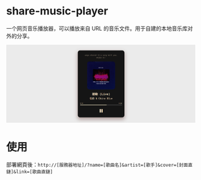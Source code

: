 # share-music-player
一个网页音乐播放器，可以播放来自 URL 的音乐文件。用于自建的本地音乐库对外的分享。

![Screenshot](https://raw.githubusercontent.com/ChiesiMario/share-music-player/main/Screenshot.png)

# 使用
部署網頁後：`http://[服務器地址]/?name=[歌曲名]&artist=[歌手]&cover=[封面直鏈]&link=[歌曲直鏈]`
